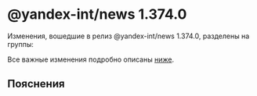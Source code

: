 # @yandex-int/news 1.374.0

<!-- ЧЕЛОВЕЧЕСКОЕ ВСТУПЛЕНИЕ -->

Изменения, вошедшие в релиз @yandex-int/news 1.374.0, разделены на группы:

Все важные изменения подробно описаны [ниже](#Пояснения).

## Пояснения

